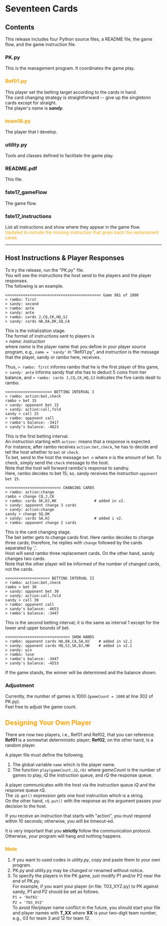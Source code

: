 # Seventeen Cards


## Contents
This release includes four Python source files, a README file, the game flow, and the game instruction file.

### PK.py
This is the management program. It coordinates the game play.  


### <span style="color:orange">Ref01.py</span>
This player set the betting target according to the cards in hand.  
The card changing strategy is straightforward -- give up the singletonn cards except for straight.  
The player's name is ***sandy***.

### <span style="color:orange">team18.py</span>
The player that I develop.

### utility.py
Tools and classes defined to facilitate the game play.  

### README.pdf
This file.

### fate17_gameFlow
The game flow.  

### fate17_instructions
List all instructions and show where they appear in the game flow.  
<span style="color:orange">Updated to include the missing instruction that gives back the replacement cards.</span>

---

## Host Instructions & Player Responses
To try the release, run the "PK.py" file.  
You will see the instructions the host send to the players and the player responses.  
The following is an example.

	<<<<<<<<<<<<<<<<<<<<<<<<<<<<<<<<<<<<<<<<<<< Game 981 of 1000
	> rambo: first
	> sandy: second
	> rambo: ante
	> sandy: ante
	> rambo: cards J,CQ,CK,HQ,SJ
	> sandy: cards HA,DA,DK,SQ,CA
	
This is the initialization stage.  
The format of instructions sent to players is  
	> *name*: *instruction*  
where *name* is the player name that you define in your player source program, e.g., `name = 'sandy'` in "Ref01.py", and *instruction* is the message that the player, sandy or rambo here, receives.

Thus, `> rambo: first` informs rambo that he is the first player of this game, `> sandy: ante` informs sandy that she has to deduct 5 coins from her balance, and `> rambo: cards J,CQ,CK,HQ,SJ` indicates the five cards dealt to rambo.


	<<<<<<<<<<<<<<<<<<<<< BETTING INTERVAL I
	> rambo: action:bet,check
	rambo > bet 15
	> sandy: opponent bet 15
	> sandy: action:call,fold
	sandy > call 15
	> rambo: opponent call
	> rambo's balance: -3417
	> sandy's balance: -4623

	
This is the first betting interval.  
An instruction starting with `action:` means that a response is expected.  
For instance, after rambo receives `action:bet,check`, he has to decide and tell the host whether to `bet` or `check`.  
To bet, send to the host the message `bet n` where *n* is the amount of bet.
To check, simply send the `check` message to the host.  
Note that the host will forward rarmbo's response to sandny.  
Here, rambo decides to bet 15; so, sandy receives the instruction `opponent bet 15`.

	<<<<<<<<<<<<<<<<<<<<<<<<< CHANGING CARDS
	> rambo: action:change
	rambo > change CQ,J,CK
	> rambo: cards SK,DJ,HK                 # added in v2.
	> sandy: opponent change 3 cards
	> sandy: action:change
	sandy > change SQ,DK
	> sandy: cards SA,HJ                    # added i v2.
	> rambo: opponent change 2 cards
	
This is the card changing stage.  
The bet setter gets to change cards first.
Here rambo decides to change three cards; therefore, he replies with `change` followed by the cards separated by ','.  
Host will send rambo three replacement cards.
On the other hand, sandy changes two cards.  
Note that the other player will be informed of the number of changed cards, not the cards.


	<<<<<<<<<<<<<<<<<<<< BETTING INTERVAL II
	> rambo: action:bet,check
	rambo > bet 30
	> sandy: opponent bet 30
	> sandy: action:call,fold
	sandy > call 30
	> rambo: opponent call
	> sandy's balance: -4653
	> rambo's balance: -3447
	
This is the second betting interval; it is the same as interval 1 except for the lower and upper bounds of bet.


	<<<<<<<<<<<<<<<<<<<<<<<<<<<<< SHOW HANDS
	> rambo: opponent cards HA,DA,CA,SA,HJ    # added in v2.1
	> sandy: opponent cards HQ,SJ,SK,DJ,HK    # added in v2.1
	> sandy: win
	> rambo: lose
	> rambo's balance: -3447
	> sandy's balance: -4553



If the game stands, the winner will be determined and the balance shown.

### Adjustment

Currently, the number of games is 1000 (`gameCount = 1000` at line 302 of PK.py).  
Feel free to adjust the game count.

## <span style="color:orange">Designing Your Own Player</span>
There are now two players, i.e., Ref01 and Ref02, that you can reference.  
**Ref01** is a somewhat deterministic player; **Ref02**, on the other hand, is a random player.

A player file must define the following.  
1. The global variable `name` which is the player name.  
2. The function `play(gameCount,iQ,rQ)` where *gameCount* is the number of games to play, *iQ* the instruction queue, and *rQ* the response queue.

A player communicates with the host via the instruction queue *iQ* and the response queue *rQ*.  
The `iQ.get()` expression gets one host instruction which is a string.  
On the other hand, `rQ.put()` with the response as the argument passes your decision to the host.

If you receive an instruction that starts with "action", you must respond within 10 seconds; otherwise, you will be timeout-ed.

It is very important that you **strictly** follow the communication protocol. Otherwise, your program will hang and nothing happens.

### <span style="color:orange">Note</span>
1. If you want to used codes in *utility.py*, copy and paste them to your own program.
2. PK.py and utility.py may be changed or renamed without notice.
3. To specify the players in the PK game, just modify P1 and/or P2 near the end of PK.py.  
For example, if you want your player (in file: T03\_XYZ.py) to PK against sandy, P1 and P2 should be set as follows.  
	```P1 = 'Ref01'```  
	```P2 = 'T03_XYZ'```  
To avoid file/player name conflict in the future, you should start your file and player names with **T_XX** where **XX** is your two-digit team number, e.g., 03 for team 3 and 12 for team 12.

